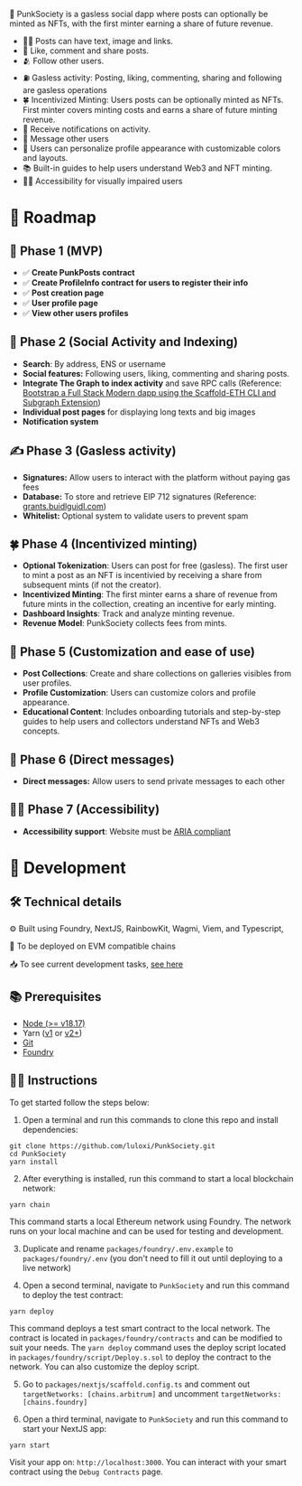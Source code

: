 🤘 PunkSociety is a gasless social dapp where posts can optionally be minted as NFTs, with the first minter earning a share of future revenue.

- 🤹‍♂️ Posts can have text, image and links.
- 💬 Like, comment and share posts.
- 🫂 Follow other users.
- ⛽ Gasless activity: Posting, liking, commenting, sharing and following are gasless operations
- 🍀 Incentivized Minting: Users posts can be optionally minted as NFTs. First minter covers minting costs and earns a share of future minting revenue.
- 🔔 Receive notifications on activity.
- 💌 Message other users
- 🎨 Users can personalize profile appearance with customizable colors and layouts.
- 📚 Built-in guides to help users understand Web3 and NFT minting.
- 🧑‍🦽 Accessibility for visually impaired users

# 🤘 Roadmap

## 🐣 Phase 1 (MVP)

- ✅ **Create PunkPosts contract**
- ✅ **Create ProfileInfo contract for users to register their info**
- ✅ **Post creation page**
- ✅ **User profile page**
- ✅ **View other users profiles**

## 👥 Phase 2 (Social Activity and Indexing)

- **Search**: By address, ENS or username
- **Social features:** Following users, liking, commenting and sharing posts.
- **Integrate The Graph to index activity** and save RPC calls (Reference: [Bootstrap a Full Stack Modern dapp using the Scaffold-ETH CLI and Subgraph Extension](https://siddhantk08.hashnode.dev/bootstrap-a-full-stack-modern-dapp-using-the-scaffold-eth-cli-and-subgraph-extension))
- **Individual post pages** for displaying long texts and big images
- **Notification system**

## ✍️ Phase 3 (Gasless activity)

- **Signatures:** Allow users to interact with the platform without paying gas fees
- **Database:** To store and retrieve EIP 712 signatures (Reference: [grants.buidlguidl.com](https://github.com/BuidlGuidl/grants.buidlguidl.com))
- **Whitelist:** Optional system to validate users to prevent spam

## 🍀 Phase 4 (Incentivized minting)

- **Optional Tokenization**: Users can post for free (gasless). The first user to mint a post as an NFT is incentivied by receiving a share from subsequent mints (if not the creator).
- **Incentivized Minting**: The first minter earns a share of revenue from future mints in the collection, creating an incentive for early minting.
- **Dashboard Insights**: Track and analyze minting revenue.
- **Revenue Model**: PunkSociety collects fees from mints.

## 🎨 Phase 5 (Customization and ease of use)

- **Post Collections**: Create and share collections on galleries visibles from user profiles.
- **Profile Customization**: Users can customize colors and profile appearance.
- **Educational Content**: Includes onboarding tutorials and step-by-step guides to help users and collectors understand NFTs and Web3 concepts.

## 💌 Phase 6 (Direct messages)

- **Direct messages:** Allow users to send private messages to each other

## 🧑‍🦽 Phase 7 (Accessibility)

- **Accessibility support**: Website must be [ARIA compliant](https://developer.mozilla.org/en-US/docs/Web/Accessibility/ARIA)

# 🤘 Development

## 🛠️ Technical details

⚙️ Built using Foundry, NextJS, RainbowKit, Wagmi, Viem, and Typescript,

🔗 To be deployed on EVM compatible chains

📥 To see current development tasks, [see here](https://lulox.notion.site/PunkSociety-3458ad216e8c40a9b4489fe026146552?pvs=74)

## 📚 Prerequisites

- [Node (>= v18.17)](https://nodejs.org/en/download/package-manager)
- Yarn ([v1](https://classic.yarnpkg.com/en/docs/install/#windows-stable) or [v2+](https://yarnpkg.com/getting-started/install))
- [Git](https://git-scm.com/downloads)
- [Foundry](https://book.getfoundry.sh/getting-started/installation)

## 👨‍🏫 Instructions

To get started follow the steps below:

1. Open a terminal and run this commands to clone this repo and install dependencies:

```
git clone https://github.com/luloxi/PunkSociety.git
cd PunkSociety
yarn install
```

2. After everything is installed, run this command to start a local blockchain network:

```
yarn chain
```

This command starts a local Ethereum network using Foundry. The network runs on your local machine and can be used for testing and development.

3. Duplicate and rename `packages/foundry/.env.example` to `packages/foundry/.env` (you don't need to fill it out until deploying to a live network)

4. Open a second terminal, navigate to `PunkSociety` and run this command to deploy the test contract:

```
yarn deploy
```

This command deploys a test smart contract to the local network. The contract is located in `packages/foundry/contracts` and can be modified to suit your needs. The `yarn deploy` command uses the deploy script located in `packages/foundry/script/Deploy.s.sol` to deploy the contract to the network. You can also customize the deploy script.

5. Go to `packages/nextjs/scaffold.config.ts` and comment out `targetNetworks: [chains.arbitrum]` and uncomment `targetNetworks: [chains.foundry]`

6. Open a third terminal, navigate to `PunkSociety` and run this command to start your NextJS app:

```
yarn start
```

Visit your app on: `http://localhost:3000`. You can interact with your smart contract using the `Debug Contracts` page.
